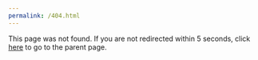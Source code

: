 ```yaml
---
permalink: /404.html
---
```


<html>
    <head>
        <title>Page Was Not Found</title>
     <meta charset="UTF-8" />
     <meta http-equiv="refresh" content="5; URL=https://www.hoppersroppers.org/fundamentals/" />
   </head>
   <body>
     <p>This page was not found. If you are not redirected within 5 seconds, click <a href="https://www.hoppersroppers.org/fundamentals/">here</a> to go to the parent page.</p>
   </body>
</html>
